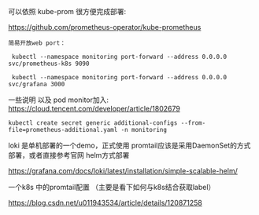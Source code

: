 可以依照 kube-prom 很方便完成部署: 

https://github.com/prometheus-operator/kube-prometheus
```
简易开放web port：

 kubectl --namespace monitoring port-forward --address 0.0.0.0 svc/prometheus-k8s 9090
 
 kubectl --namespace monitoring port-forward --address 0.0.0.0 svc/grafana 3000
```

一些说明 以及 pod monitor加入:
https://cloud.tencent.com/developer/article/1802679

```
kubectl create secret generic additional-configs --from-file=prometheus-additional.yaml -n monitoring
```

loki 是单机部署的一个demo，正式使用 promtail应该是采用DaemonSet的方式部署，或者直接参考官网 helm方式部署

https://grafana.com/docs/loki/latest/installation/simple-scalable-helm/

一个k8s 中的promtail配置 （主要是看下如何与k8s结合获取label）

https://blog.csdn.net/u011943534/article/details/120871258
